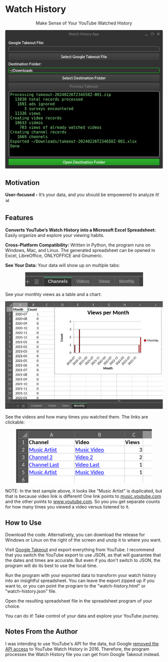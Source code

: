 # Watch History
  <p align="center">Make Sense of Your YouTube Watched History</p>
  <p align="center"><img src="./docs/watch-history-03-done.png"></p>

## Motivation

**User-focused -** It’s your data, and you should be empowered to analyze it! 📊

## Features

**Converts YouTube’s Watch History into a Microsoft Excel Spreadsheet:** Easily organize and explore your viewing habits.

**Cross-Platform Compatibility:** Written in Python, the program runs on Windows, Mac, and Linux. The generated spreadsheet can be opened in Excel, LibreOffice, ONLYOFFICE and Gnumeric.

**See Your Data:**
Your data will show up on multiple tabs:
  <p align="center"><img src="./docs/spreadsheet-tabs.png"></p>

See your monthly views as a table and a chart:
  <p align="center"><img src="./docs/spreadsheet-monthly.png"></p>

See the videos and how many times you watched them. The links are clickable:
  <p align="center"><img src="./docs/spreadsheet-videos.png"></p>

NOTE: In the test sample above, it looks like "Music Artist" is duplicated, but that is because video link is different! One link points to <a href="https://music.youtube.com">music.youtube.com</a> and the other points to <a href="https://www.youtube.com">www.youtube.com</a>. So you you get separate counts for how many times you viewed a video versus listened to it.

## How to Use
Download the code. Alternatively, you can download the release for Windows or Linux on the right of the screen and unzip it to where you want.

Visit <a href="https://takeout.google.com">Google Takeout</a> and export everything from YouTube. I recommend that you switch the YouTube export to use JSON, as that will guarantee that the dates and times are accurate. But even if you don't switch to JSON, the program will do its best to use the local time.
  
Run the program with your exported data to transform your watch history into an insightful spreadsheet. You can leave the export zipped up if you want to, or you can point the program to the "watch-history.html" or "watch-history.json" file.

Open the resulting spreadsheet file in the spreadsheet program of your choice.

You can do it! Take control of your data and explore your YouTube journey.

## Notes From the Author
I was intending to use YouTube's API for the data, but Google [removed the API access](https://developers.google.com/youtube/v3/revision_history#august-11,-2016) to YouTube Watch History in 2016. Therefore, the program processes the Watch History file you can get from Google Takeout instead.
